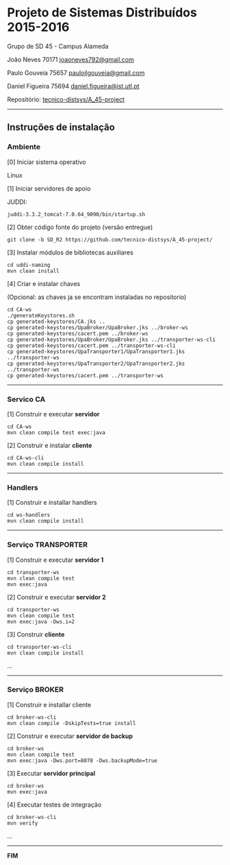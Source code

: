  
# Projeto de Sistemas Distribuídos 2015-2016 #

Grupo de SD 45 - Campus Alameda

João Neves      70171   joaoneves792@gmail.com

Paulo Gouveia   75657   paulojlgouveia@gmail.com

Daniel Figueira 75694   daniel.figueira@ist.utl.pt


Repositório:
[tecnico-distsys/A_45-project](https://github.com/tecnico-distsys/A_45-project/)

-------------------------------------------------------------------------------

## Instruções de instalação 


### Ambiente

[0] Iniciar sistema operativo

Linux

[1] Iniciar servidores de apoio

JUDDI:
```
juddi-3.3.2_tomcat-7.0.64_9090/bin/startup.sh
```

[2] Obter código fonte do projeto (versão entregue)

```
git clone -b SD_R2 https://github.com/tecnico-distsys/A_45-project/
```

[3] Instalar módulos de bibliotecas auxiliares

```
cd uddi-naming
mvn clean install
```

[4] Criar e instalar chaves

(Opcional: as chaves ja se encontram instaladas no repositorio)

```
cd CA-ws
./generateKeystores.sh
cp generated-keystores/CA.jks ..
cp generated-keystores/UpaBroker/UpaBroker.jks ../broker-ws
cp generated-keystores/cacert.pem ../broker-ws
cp generated-keystores/UpaBroker/UpaBroker.jks ../transporter-ws-cli
cp generated-keystores/cacert.pem ../transporter-ws-cli
cp generated-keystores/UpaTransporter1/UpaTransporter1.jks ../transporter-ws
cp generated-keystores/UpaTransporter2/UpaTransporter2.jks ../transporter-ws
cp generated-keystores/cacert.pem ../transporter-ws
```

-------------------------------------------------------------------------------
### Servico CA
[1] Construir e executar **servidor**
```
cd CA-ws
mvn clean compile test exec:java
```
[2] Construir e instalar **cliente**
```
cd CA-ws-cli
mvn clean compile install
```

-------------------------------------------------------------------------------
### Handlers
[1] Construir e installar handlers
```
cd ws-handlers
mvn clean compile install
```
-------------------------------------------------------------------------------

### Serviço TRANSPORTER

[1] Construir e executar **servidor 1**

```
cd transporter-ws
mvn clean compile test
mvn exec:java
```

[2] Construir e executar **servidor 2**

```
cd transporter-ws
mvn clean compile test
mvn exec:java -Dws.i=2
```

[3] Construir **cliente**

```
cd transporter-ws-cli
mvn clean compile install
```

...


-------------------------------------------------------------------------------

### Serviço BROKER
[1] Construir e installar cliente
```
cd broker-ws-cli
mvn clean compile -DskipTests=true install
```

[2] Construir e executar **servidor de backup**

```
cd broker-ws
mvn clean compile test
mvn exec:java -Dws.port=8078 -Dws.backupMode=true
```

[3] Executar **servidor principal**
```
cd broker-ws
mvn exec:java
```


[4] Executar testes de integração

```
cd broker-ws-cli
mvn verify
```

...

-------------------------------------------------------------------------------
**FIM**